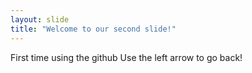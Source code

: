 ```yaml
---
layout: slide
title: "Welcome to our second slide!"
---
```

First time using the github 
Use the left arrow to go back!
